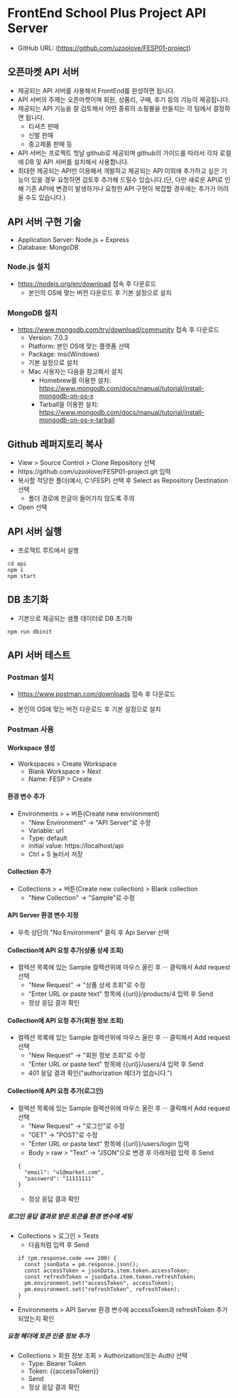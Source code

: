 # FrontEnd School Plus Project API Server
* GitHub URL: (https://github.com/uzoolove/FESP01-project)

## 오픈마켓 API 서버
* 제공되는 API 서버를 사용해서 FrontEnd를 완성하면 됩니다.
* API 서버의 주제는 오픈마켓이며 회원, 상품리, 구매, 후기 등의 기능이 제공됩니다.
* 제공되는 API 기능을 잘 검토해서 어떤 종류의 쇼핑몰을 만들지는 각 팀에서 결정하면 됩니다.
	- 티셔츠 판매
  - 신발 판매
  - 중고제품 판매 등
* API 서버는 프로젝트 첫날 github로 제공되며 github의 가이드를 따라서 각자 로컬에 DB 및 API 서버를 설치해서 사용합니다.
* 최대한 제공되는 API만 이용해서 개발하고 제공되는 API 이외애 추가하고 싶은 기능이 있을 경우 요청하면 검토후 추가해 드릴수 있습니다.(단, 다만 새로운 API로 인해 기존 API에 변경이 발생하거나 요청한 API 구현이 복잡할 경우에는 추가가 어려울 수도 있습니다.)

## API 서버 구현 기술
* Application Server: Node.js + Express
* Database: MongoDB

### Node.js 설치
* https://nodejs.org/en/download 접속 후 다운로드
  - 본인의 OS에 맞는 버전 다운로드 후 기본 설정으로 설치

### MongoDB 설치
* https://www.mongodb.com/try/download/community 접속 후 다운로드
  - Version: 7.0.3
  - Platform: 본인 OS에 맞는 플랫폼 선택
  - Package: msi(Windows)
  - 기본 설정으로 설치
  - Mac 사용자는 다음을 참고해서 설치
    + Homebrew를 이용한 설치: https://www.mongodb.com/docs/manual/tutorial/install-mongodb-on-os-x
    + Tarball을 이용한 설치: https://www.mongodb.com/docs/manual/tutorial/install-mongodb-on-os-x-tarball

## Github 레퍼지토리 복사
* View > Source Control > Clone Repository 선택
* <nohyper>https</nohyper>://github.com/uzoolove/FESP01-project.git 입력
* 복사할 적당한 폴더(예시, C:\FESP) 선택 후 Select as Repository Destination 선택
  - 폴더 경로에 한글이 들어가지 않도록 주의
* Open 선택

## API 서버 실행
* 프로젝트 루트에서 실행
```
cd api
npm i
npm start
```

## DB 초기화
* 기본으로 제공되는 샘플 데이터로 DB 초기화
```
npm run dbinit
```

## API 서버 테스트
### Postman 설치
* https://www.postman.com/downloads 접속 후 다운로드
- 본인의 OS에 맞는 버전 다운로드 후 기본 설정으로 설치

### Postman 사용
#### Workspace 생성
* Workspaces > Create Workspace
  - Blank Workspace > Next
  - Name: FESP > Create

#### 환경 변수 추가
* Environments > + 버튼(Create new environment)
  - "New Environment" -> "API Server"로 수정
  - Variable: url
  - Type: default
  - initial value: https://localhost/api
  - Ctrl + S 눌러서 저장

#### Collection 추가
* Collections > + 버튼(Create new collection) > Blank collection
  - "New Collection" -> "Sample"로 수정

#### API Server 환경 변수 지정
* 우측 상단의 "No Environment" 클릭 후 Api Server 선택

#### Collection에 API 요청 추가(상품 상세 조회)
* 컬렉션 목록에 있는 Sample 컬렉션위에 마우스 올린 후 ··· 클릭해서 Add request 선택
  - "New Request" -> "상품 상세 조회"로 수정
  - "Enter URL or paste text" 항목에 {{url}}/products/4 입력 후 Send
  - 정상 응답 결과 확인

#### Collection에 API 요청 추가(회원 정보 조회)
* 컬렉션 목록에 있는 Sample 컬렉션위에 마우스 올린 후 ··· 클릭해서 Add request 선택
  - "New Request" -> "회원 정보 조회"로 수정
  - "Enter URL or paste text" 항목에 {{url}}/users/4 입력 후 Send
  - 401 응답 결과 확인("authorization 헤더가 없습니다.")

#### Collection에 API 요청 추가(로그인)
* 컬렉션 목록에 있는 Sample 컬렉션위에 마우스 올린 후 ··· 클릭해서 Add request 선택
  - "New Request" -> "로그인"로 수정
  - "GET" -> "POST"로 수정
  - "Enter URL or paste text" 항목에 {{url}}/users/login 입력
  - Body > raw > "Text" -> "JSON"으로 변경 후 아래처럼 입력 후 Send
  ```
  {
    "email": "u1@market.com",
    "password": "11111111"
  }
  ```
  - 정상 응답 결과 확인

##### 로그인 응답 결과로 받은 토큰을 환경 변수에 세팅
* Collections > 로그인 > Tests
  - 다음처럼 입력 후 Send
  ```
  if (pm.response.code === 200) {
    const jsonData = pm.response.json();
    const accessToken = jsonData.item.token.accessToken;
    const refreshToken = jsonData.item.token.refreshToken;
    pm.environment.set("accessToken", accessToken);
    pm.environment.set("refreshToken", refreshToken);
  }
  ```
* Environments > API Server 환경 변수에 accessToken과 refreshToken 추가 되었는지 확인

##### 요청 헤더에 토큰 인증 정보 추가
* Collections > 회원 정보 조회 > Authorization(또는 Auth) 선택
  - Type: Bearer Token
  - Token: {{accessToken}}
  - Send
  - 정상 응답 결과 확인
